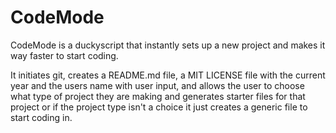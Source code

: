 # CodeMode

CodeMode is a duckyscript that instantly sets up a new project and makes it way faster to start coding.

It initiates git, creates a README.md file, a MIT LICENSE file with the current year and the users name with user input, and allows the user to choose what type of project they are making and generates starter files for that project or if the project type isn't a choice it just creates a generic file to start coding in.

